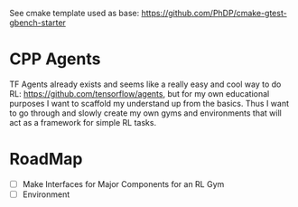 See cmake template used as base: https://github.com/PhDP/cmake-gtest-gbench-starter

# CPP Agents
TF Agents already exists and seems like a really easy and cool way to do RL: https://github.com/tensorflow/agents, but for my own educational purposes I want to scaffold my understand up from the basics. Thus I want to go through and slowly create my own gyms and environments that will act as a framework for simple RL tasks.

# RoadMap
- [ ] Make Interfaces for Major Components for an RL Gym
- [ ] Environment
